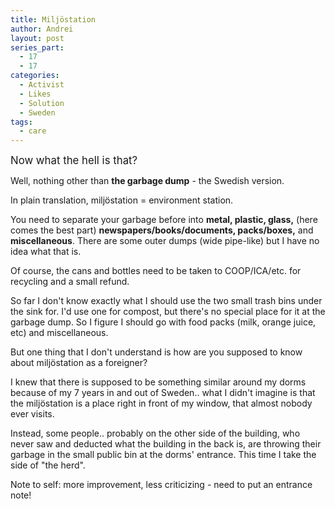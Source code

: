 ```yaml
---
title: Miljöstation
author: Andrei
layout: post
series_part:
  - 17
  - 17
categories:
  - Activist
  - Likes
  - Solution
  - Sweden
tags:
  - care
---
```

<big>Now what the hell is that?</big>

Well, nothing other than **the garbage dump** - the Swedish version.

In plain translation, miljöstation = environment station.

You need to separate your garbage before into **metal, plastic, glass,** (here comes the best part) **newspapers/books/documents, packs/boxes,** and **miscellaneous**. There are some outer dumps (wide pipe-like) but I have no idea what that is.



Of course, the cans and bottles need to be taken to COOP/ICA/etc. for recycling and a small refund.

So far I don't know exactly what I should use the two small trash bins under the sink for. I'd use one for compost, but there's no special place for it at the garbage dump. So I figure I should go with food packs (milk, orange juice, etc) and miscellaneous.

But one thing that I don't understand is how are you supposed to know about miljöstation as a foreigner?

I knew that there is supposed to be something similar around my dorms because of my 7 years in and out of Sweden.. what I didn't imagine is that the miljöstation is a place right in front of my window, that almost nobody ever visits.

Instead, some people.. probably on the other side of the building, who never saw and deducted what the building in the back is, are throwing their garbage in the small public bin at the dorms' entrance. This time I take the side of "the herd".

Note to self: more improvement, less criticizing - need to put an entrance note!